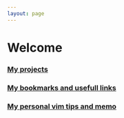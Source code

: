 ```yaml
---
layout: page
---
```

# Welcome

### [My projects](https://github.com/4383/)

### [My bookmarks and usefull links](https://4383.github.com/bookmarks)

### [My personal vim tips and memo](https://4383.github.io/vim-tips/)
